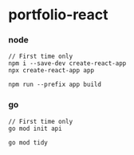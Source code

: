 # portfolio-react

### node

```
// First time only
npm i --save-dev create-react-app
npx create-react-app app
```

```
npm run --prefix app build
```

### go

```
// First time only
go mod init api
```

```
go mod tidy
```